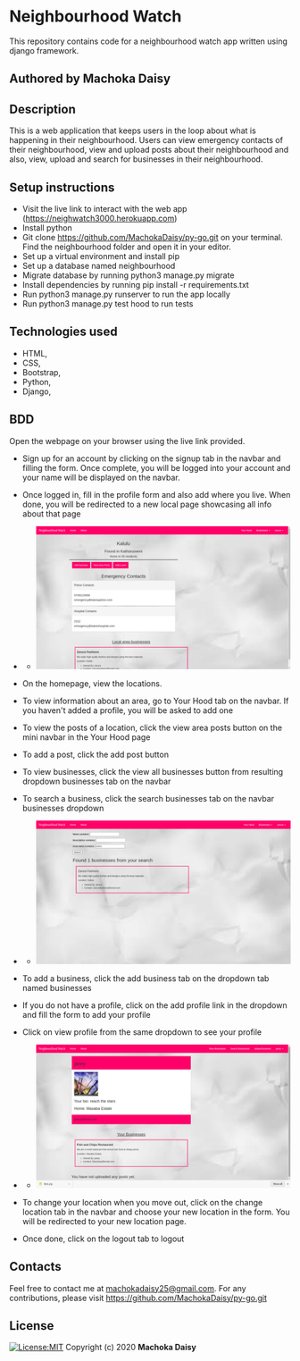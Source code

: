 # Neighbourhood Watch
This repository contains code for a neighbourhood watch app written using django framework.
## Authored by Machoka Daisy
## Description
This is  a web application that keeps users in the loop about what is happening in their neighbourhood. Users can view emergency contacts of their neighbourhood, view and upload posts about their neighbourhood and also, view, upload and search for businesses in their neighbourhood.
## Setup instructions
* Visit the live link to interact with the web app (https://neighwatch3000.herokuapp.com)
* Install python
* Git clone https://github.com/MachokaDaisy/py-go.git on your terminal. Find the neighbourhood folder and open it in your editor.
* Set up a virtual environment and install pip
* Set up a database named neighbourhood
* Migrate database by running python3 manage.py migrate
* Install dependencies by running pip install -r requirements.txt
* Run python3 manage.py runserver to run the app locally
* Run python3 manage.py test hood to run tests
## Technologies used
* HTML,
* CSS,
* Bootstrap,
* Python,
* Django,

## BDD
Open the webpage on your browser using the live link provided. 
* Sign up for an account by clicking on the signup tab in the navbar and filling the form. Once complete, you will be logged into your account and your name will be displayed on the navbar.
* Once logged in, fill in the profile form and also add where you live. When done, you will be redirected to a new local page showcasing all info about that page
* * ![Alt text](./static/images/local.png?raw=true "Optional Title")

* On the homepage, view the locations.
* To view information about an area, go to Your Hood tab on the navbar. If you haven't added a profile, you will be asked to add one

* To view the posts of a location, click the view area posts button on the mini navbar in the Your Hood page
* To add a post, click the add post button
* To view businesses, click the view all businesses button from resulting dropdown businesses tab on the navbar
* To search a business, click the search businesses tab on the navbar businesses dropdown
* * ![Alt text](./static/images/search.png?raw=true "Optional Title")
* To add a business, click the add business tab on the dropdown tab named businesses

* If you do not have a profile, click on the add profile link in the dropdown and fill the form to add your profile
* Click on view profile from the same dropdown to see your profile
* * ![Alt text](./static/images/profile.png?raw=true "Optional Title")
* To change your location when you move out, click on the change location tab in the navbar and choose your new location in the form. You will be redirected to your new location page.
* Once done, click on the logout tab to logout
## Contacts
Feel free to contact me at machokadaisy25@gmail.com. For any contributions, please visit https://github.com/MachokaDaisy/py-go.git
## License
[![License:MIT](https://img.shields.io/badge/License-MIT-yellow.svg)](https://opensource.org/licenses/MIT)
Copyright (c) 2020 **Machoka Daisy**